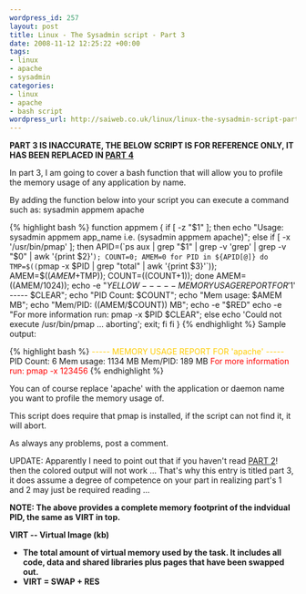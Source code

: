 ```yaml
--- 
wordpress_id: 257
layout: post
title: Linux - The Sysadmin script - Part 3
date: 2008-11-12 12:25:22 +00:00
tags: 
- linux
- apache
- sysadmin
categories: 
- linux
- apache
- bash script
wordpress_url: http://saiweb.co.uk/linux/linux-the-sysadmin-script-part-3
---
```

<strong>PART 3 IS INACCURATE, THE BELOW SCRIPT IS FOR REFERENCE ONLY, IT HAS BEEN REPLACED IN <a href="http://www.saiweb.co.uk/uncategorized/linux-the-sysadmin-script-part-4">PART 4</a></strong>

In part 3, I am going to cover a bash function that will allow you to profile the memory usage of any application by name.

By adding the function below into your script you can execute a command such as: sysadmin appmem apache

{% highlight bash %}
function appmem {
if [ -z "$1" ]; then
echo "Usage: sysadmin appmem app_name i.e. (sysadmin appmem apache)";
else
if [ -x '/usr/bin/pmap' ]; then
APID=(`ps aux | grep "$1" | grep -v 'grep' | grep -v "$0" | awk '{print $2}'`);
COUNT=0;
AMEM=0
for PID in ${APID[@]}
do
TMP=$((`pmap -x $PID | grep "total" | awk '{print $3}'`));
AMEM=$(($AMEM+$TMP));
COUNT=$(($COUNT+1));
done
AMEM=$(($AMEM/1024));
echo -e "$YELLOW ----- MEMORY USAGE REPORT FOR '$1' ----- $CLEAR";
echo "PID Count: $COUNT";
echo "Mem usage: $AMEM MB";
echo "Mem/PID: $(($AMEM/$COUNT)) MB";
echo -e "$RED"
echo -e "For more information run: pmap -x $PID $CLEAR";
else
echo 'Could not execute /usr/bin/pmap ... aborting';
exit;
fi
fi
}
{% endhighlight %}
Sample output:

{% highlight bash %}
<span style="color: #ffcc00;">----- MEMORY USAGE REPORT FOR 'apache' -----</span>
PID Count: 6
Mem usage: 1134 MB
Mem/PID: 189 MB
<span style="color: #ff0000;">
For more information run: pmap -x 123456</span>
{% endhighlight %}

You can of course replace 'apache' with the application or daemon name you want to profile the memory usage of.

This script does require that pmap is installed, if the script can not find it, it will abort.

As always any problems, post a comment.

UPDATE: Apparently I need to point out that if you haven't read <a href="http://www.saiweb.co.uk/linux/linux-the-sysadmin-script-part-2">PART 2</a>! then the colored output will not work ... That's why this entry is titled part 3, it does assume a degree of competence on your part in realizing part's 1 and 2 may just be required reading ...

<strong>NOTE: The above provides a complete memory footprint of the indvidual PID, the same as VIRT in top.</strong>

<strong> VIRT -- Virtual Image (kb)
* The total amount of virtual memory used by the task. It includes all code, data and shared libraries plus pages that have been swapped out.
* VIRT = SWAP + RES </strong>
